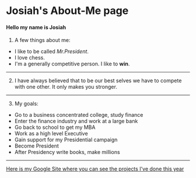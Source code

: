 # Josiah's About-Me page
#### Hello my name is Josiah  
1.  A few things about me:  
* I like to be called _Mr.President_.   
* I love chess.   
* I'm a generally competitive person. I like to **win**.
---
2. I have always believed that to be our best selves we have to compete with one other.
 It only makes you stronger.   
---
3. My goals:
 * Go to a business concentrated college, study finance
 * Enter the finance industry and work at a large bank 
 * Go back to school to get my MBA 
 * Work as a high level Executive
 * Gain support for my Presidential campaign 
 * Become President 
 * After Presidency write books, make millions
  ---
[Here is my Google Site where you can see the projects I've done this year](https://sites.google.com/a/hstat.org/josiahe2793sep11/)

